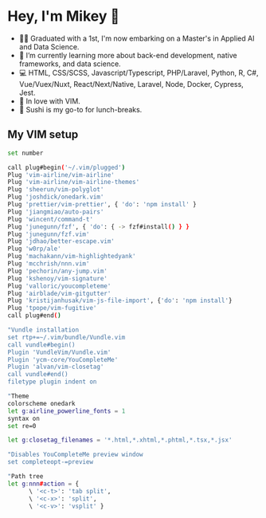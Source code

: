 # Hey, I'm Mikey 👋

- 🧑‍🎓 Graduated with a 1st, I'm now embarking on a Master's in Applied AI and Data Science.
- 🌱 I’m currently learning more about back-end development, native frameworks, and data science.
- 💻 HTML, CSS/SCSS, Javascript/Typescript, PHP/Laravel, Python, R, C#, Vue/Vuex/Nuxt, React/Next/Native, Laravel, Node, Docker, Cypress, Jest.
- 💖 In love with VIM.
- 🍣 Sushi is my go-to for lunch-breaks.

## My VIM setup

```bash
set number

call plug#begin('~/.vim/plugged')
Plug 'vim-airline/vim-airline'
Plug 'vim-airline/vim-airline-themes'
Plug 'sheerun/vim-polyglot'
Plug 'joshdick/onedark.vim'
Plug 'prettier/vim-prettier', { 'do': 'npm install' }
Plug 'jiangmiao/auto-pairs'
Plug 'wincent/command-t'
Plug 'junegunn/fzf', { 'do': { -> fzf#install() } }
Plug 'junegunn/fzf.vim'
Plug 'jdhao/better-escape.vim'
Plug 'w0rp/ale'
Plug 'machakann/vim-highlightedyank'
Plug 'mcchrish/nnn.vim'
Plug 'pechorin/any-jump.vim'
Plug 'kshenoy/vim-signature'
Plug 'valloric/youcompleteme'
Plug 'airblade/vim-gitgutter'
Plug 'kristijanhusak/vim-js-file-import', {'do': 'npm install'}
Plug 'tpope/vim-fugitive'
call plug#end()

"Vundle installation
set rtp+=~/.vim/bundle/Vundle.vim
call vundle#begin()
Plugin 'VundleVim/Vundle.vim'
Plugin 'ycm-core/YouCompleteMe'
Plugin 'alvan/vim-closetag'
call vundle#end()
filetype plugin indent on

"Theme
colorscheme onedark
let g:airline_powerline_fonts = 1
syntax on
set re=0

let g:closetag_filenames = '*.html,*.xhtml,*.phtml,*.tsx,*.jsx'

"Disables YouCompleteMe preview window
set completeopt-=preview

"Path tree
let g:nnn#action = {
      \ '<c-t>': 'tab split',
      \ '<c-x>': 'split',
      \ '<c-v>': 'vsplit' }
```
